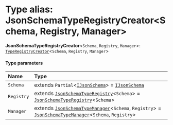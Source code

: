 # Type alias: JsonSchemaTypeRegistryCreator\<Schema, Registry, Manager>

**JsonSchemaTypeRegistryCreator**<`Schema`, `Registry`, `Manager`>: [`TypeRegistryCreator`](/en/auto-docs/json-schema/types/TypeRegistryCreator.md)<`Schema`, `Registry`, `Manager`>

#### Type parameters

| Name | Type |
| :------ | :------ |
| `Schema` | extends `Partial`<[`IJsonSchema`](/en/auto-docs/json-schema/interfaces/IJsonSchema.md)> = [`IJsonSchema`](/en/auto-docs/json-schema/interfaces/IJsonSchema.md) |
| `Registry` | extends [`JsonSchemaTypeRegistry`](/en/auto-docs/json-schema/interfaces/JsonSchemaTypeRegistry.md)<`Schema`> = [`JsonSchemaTypeRegistry`](/en/auto-docs/json-schema/interfaces/JsonSchemaTypeRegistry.md)<`Schema`> |
| `Manager` | extends [`JsonSchemaTypeManager`](/en/auto-docs/json-schema/classes/JsonSchemaTypeManager.md)<`Schema`, `Registry`> = [`JsonSchemaTypeManager`](/en/auto-docs/json-schema/classes/JsonSchemaTypeManager.md)<`Schema`, `Registry`> |
